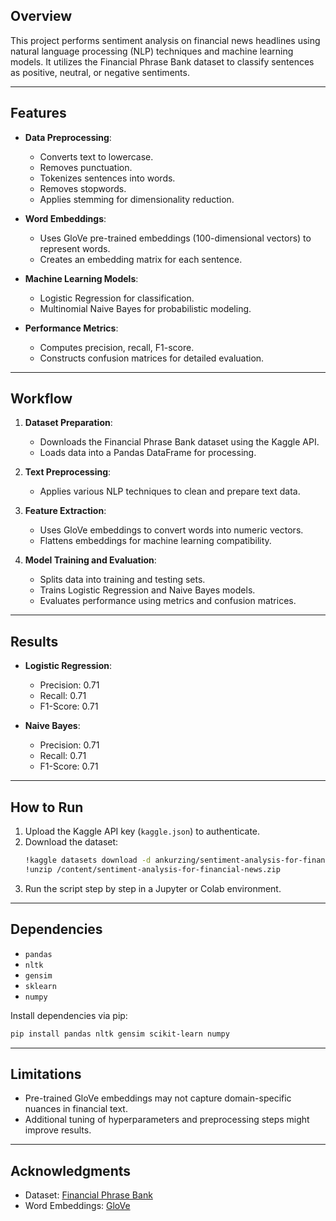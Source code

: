 ## Overview
This project performs sentiment analysis on financial news headlines using natural language processing (NLP) techniques and machine learning models. It utilizes the Financial Phrase Bank dataset to classify sentences as positive, neutral, or negative sentiments.

---

## Features
- **Data Preprocessing**: 
  - Converts text to lowercase.
  - Removes punctuation.
  - Tokenizes sentences into words.
  - Removes stopwords.
  - Applies stemming for dimensionality reduction.

- **Word Embeddings**:
  - Uses GloVe pre-trained embeddings (100-dimensional vectors) to represent words.
  - Creates an embedding matrix for each sentence.

- **Machine Learning Models**:
  - Logistic Regression for classification.
  - Multinomial Naive Bayes for probabilistic modeling.

- **Performance Metrics**:
  - Computes precision, recall, F1-score.
  - Constructs confusion matrices for detailed evaluation.

---

## Workflow
1. **Dataset Preparation**:
   - Downloads the Financial Phrase Bank dataset using the Kaggle API.
   - Loads data into a Pandas DataFrame for processing.

2. **Text Preprocessing**:
   - Applies various NLP techniques to clean and prepare text data.

3. **Feature Extraction**:
   - Uses GloVe embeddings to convert words into numeric vectors.
   - Flattens embeddings for machine learning compatibility.

4. **Model Training and Evaluation**:
   - Splits data into training and testing sets.
   - Trains Logistic Regression and Naive Bayes models.
   - Evaluates performance using metrics and confusion matrices.

---

## Results
- **Logistic Regression**:
  - Precision: 0.71
  - Recall: 0.71
  - F1-Score: 0.71

- **Naive Bayes**:
  - Precision: 0.71
  - Recall: 0.71
  - F1-Score: 0.71

---

## How to Run
1. Upload the Kaggle API key (`kaggle.json`) to authenticate.
2. Download the dataset:
   ```bash
   !kaggle datasets download -d ankurzing/sentiment-analysis-for-financial-news
   !unzip /content/sentiment-analysis-for-financial-news.zip
   ```
3. Run the script step by step in a Jupyter or Colab environment.

---

## Dependencies
- `pandas`
- `nltk`
- `gensim`
- `sklearn`
- `numpy`

Install dependencies via pip:
```bash
pip install pandas nltk gensim scikit-learn numpy
```

---

## Limitations
- Pre-trained GloVe embeddings may not capture domain-specific nuances in financial text.
- Additional tuning of hyperparameters and preprocessing steps might improve results.

---

## Acknowledgments
- Dataset: [Financial Phrase Bank](https://www.kaggle.com/datasets/ankurzing/sentiment-analysis-for-financial-news)
- Word Embeddings: [GloVe](https://nlp.stanford.edu/projects/glove/)
